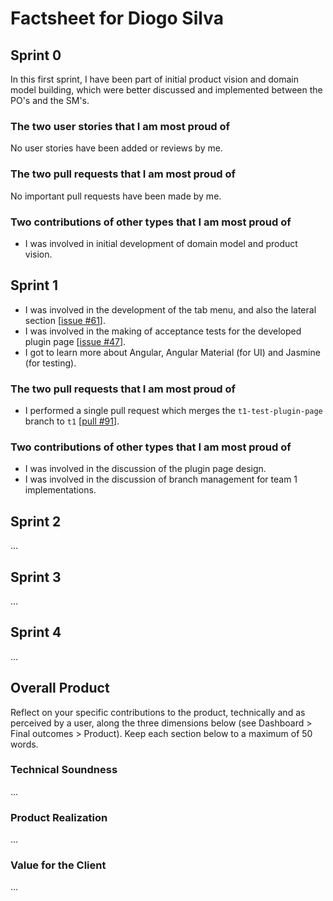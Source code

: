 # Factsheet for Diogo Silva

## Sprint 0

In this first sprint, I have been part of initial product vision and domain model building, which were better discussed and implemented between the PO's and the SM's.

### The two user stories that I am most proud of

No user stories have been added or reviews by me.

### The two pull requests that I am most proud of

No important pull requests have been made by me.

### Two contributions of other types that I am most proud of

- I was involved in initial development of domain model and product vision.

## Sprint 1

- I was involved in the development of the tab menu, and also the lateral section [[issue #61](https://github.com/orgs/FEUP-MEIC-DS-2023-1MEIC08/projects/2/views/1?pane=issue&itemId=41968938)].
- I was involved in the making of acceptance tests for the developed plugin page [[issue #47](https://github.com/orgs/FEUP-MEIC-DS-2023-1MEIC08/projects/2?pane=issue&itemId=41803252)].
- I got to learn more about Angular, Angular Material (for UI) and Jasmine (for testing).

### The two pull requests that I am most proud of

- I performed a single pull request which merges the `t1-test-plugin-page` branch to `t1` [[pull #91](https://github.com/FEUP-MEIC-DS-2023-1MEIC08/VAXPRED/pull/91)].

### Two contributions of other types that I am most proud of

- I was involved in the discussion of the plugin page design.
- I was involved in the discussion of branch management for team 1 implementations.

## Sprint 2

...


## Sprint 3

...


## Sprint 4

...


## Overall Product

Reflect on your specific contributions to the product, technically and as perceived by a user, along the three dimensions below (see Dashboard > Final outcomes > Product). Keep each section below to a maximum of 50 words.


### Technical Soundness

...


### Product Realization

...


### Value for the Client

...
